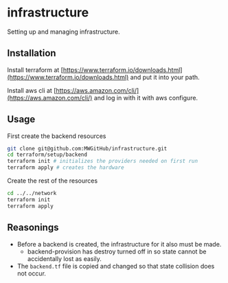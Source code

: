 # infrastructure

Setting up and managing infrastructure.

## Installation

Install terraform at [https://www.terraform.io/downloads.html](https://www.terraform.io/downloads.html) and put it into your path.

Install aws cli at [https://aws.amazon.com/cli/](https://aws.amazon.com/cli/) and log in with it with aws configure.


## Usage

First create the backend resources
```bash
git clone git@github.com:MWGitHub/infrastructure.git
cd terraform/setup/backend
terraform init # initializes the providers needed on first run
terraform apply # creates the hardware
```

Create the rest of the resources
```bash
cd ../../network
terraform init
terraform apply
```

## Reasonings

* Before a backend is created, the infrastructure for it also must be made.
    * backend-provision has destroy turned off in so state cannot be accidentally lost as easily.
* The `backend.tf` file is copied and changed so that state collision does not occur.
